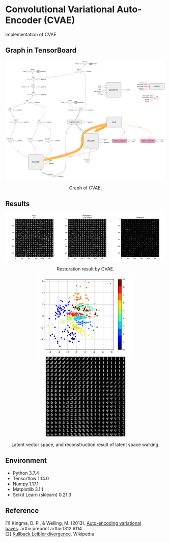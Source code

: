 Convolutional Variational Auto-Encoder (CVAE)
=====

Implementation of CVAE

## Graph in TensorBoard
<div align="center">
  <img src="./figures/graph.png" width="800">  
  <p>Graph of CVAE.</p>
</div>

## Results
<div align="center">
  <img src="./figures/restoring.png" width="800">  
  <p>Restoration result by CVAE.</p>
</div>

<div align="center">
  <img src="./figures/latent.png" width="300"><img src="./figures/latent_walk.png" width="250">  
  <p>Latent vector space, and reconstruction result of latent space walking.</p>
</div>

## Environment
* Python 3.7.4  
* Tensorflow 1.14.0  
* Numpy 1.17.1  
* Matplotlib 3.1.1  
* Scikit Learn (sklearn) 0.21.3  

## Reference
[1] Kingma, D. P., & Welling, M. (2013). <a href="https://arxiv.org/abs/1312.6114">Auto-encoding variational bayes</a>. arXiv preprint arXiv:1312.6114.  
[2] <a href="https://en.wikipedia.org/wiki/Kullback%E2%80%93Leibler_divergence">Kullback Leibler divergence</a>. Wikipedia
